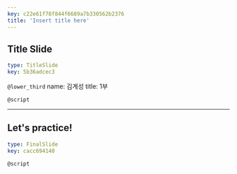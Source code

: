```yaml
---
key: c22e61f78f844f6689a7b330562b2376
title: 'Insert title here'
---
```


## Title Slide

```yaml
type: TitleSlide
key: 5b36adcec3
```

`@lower_third`
name: 김계성
title: 1부

`@script`


---

## Let's practice!

```yaml
type: FinalSlide
key: cacc694140
```

`@script`

